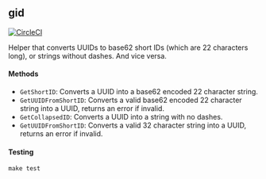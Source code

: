 ## gid

[![CircleCI](https://circleci.com/gh/hashamali/gid/tree/master.svg?style=svg)](https://circleci.com/gh/hashamali/gid/tree/master)

Helper that converts UUIDs to base62 short IDs (which are 22 characters long), or strings without dashes. And vice versa.

#### Methods

* `GetShortID`: Converts a UUID into a base62 encoded 22 character string.
* `GetUUIDFromShortID`: Converts a valid base62 encoded 22 character string into a UUID, returns an error if invalid.
* `GetCollapsedID`: Converts a UUID into a string with no dashes.
* `GetUUIDFromShortID`: Converts a valid 32 character string into a UUID, returns an error if invalid.

#### Testing

`make test`

